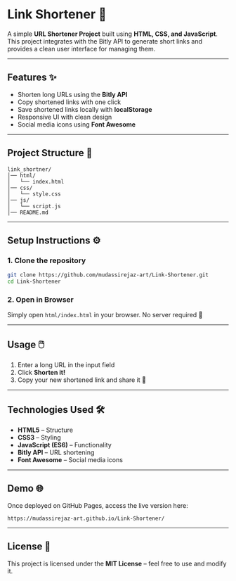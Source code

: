 # Link Shortener 🔗

A simple **URL Shortener Project** built using **HTML, CSS, and JavaScript**. This project integrates with the Bitly API to generate short links and provides a clean user interface for managing them.

---

## Features ✨

* Shorten long URLs using the **Bitly API**
* Copy shortened links with one click
* Save shortened links locally with **localStorage**
* Responsive UI with clean design
* Social media icons using **Font Awesome**

---

## Project Structure 📂

```
link_shortner/
│── html/
│   └── index.html
│── css/
│   └── style.css
│── js/
│   └── script.js
│── README.md
```

---

## Setup Instructions ⚙️

### 1. Clone the repository

```bash
git clone https://github.com/mudassirejaz-art/Link-Shortener.git
cd Link-Shortener
```

### 2. Open in Browser

Simply open `html/index.html` in your browser. No server required 🚀

---

## Usage 🖱️

1. Enter a long URL in the input field
2. Click **Shorten it!**
3. Copy your new shortened link and share it 🎉

---

## Technologies Used 🛠️

* **HTML5** – Structure
* **CSS3** – Styling
* **JavaScript (ES6)** – Functionality
* **Bitly API** – URL shortening
* **Font Awesome** – Social media icons

---

## Demo 🌐

Once deployed on GitHub Pages, access the live version here:

```
https://mudassirejaz-art.github.io/Link-Shortener/
```

---

## License 📄

This project is licensed under the **MIT License** – feel free to use and modify it.
